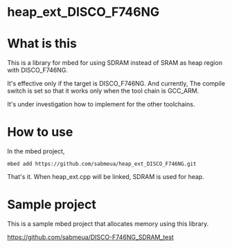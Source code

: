 # heap_ext_DISCO_F746NG

# What is this

This is a library for mbed for using SDRAM instead of SRAM as heap region with DISCO_F746NG.

It's effective only if the target is DISCO_F746NG. And currently, The compile switch is set so that it works only when the tool chain is GCC_ARM.

It's under investigation how to implement for the other toolchains.


# How to use

In the mbed project,

```
mbed add https://github.com/sabmeua/heap_ext_DISCO_F746NG.git
```

That's it.
When heap_ext.cpp will be linked, SDRAM is used for heap.

# Sample project

This is a sample mbed project that allocates memory using this library.

https://github.com/sabmeua/DISCO-F746NG_SDRAM_test

